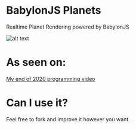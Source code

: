 # BabylonJS Planets
Realtime Planet Rendering powered by BabylonJS

![alt text](https://cdn.discordapp.com/attachments/652263015235846144/793980268943900732/planet.png)


# As seen on:
[My end of 2020 programming video](https://www.youtube.com/watch?v=tX-wHA41Jxk)


# Can I use it?
Feel free to fork and improve it however you want.
